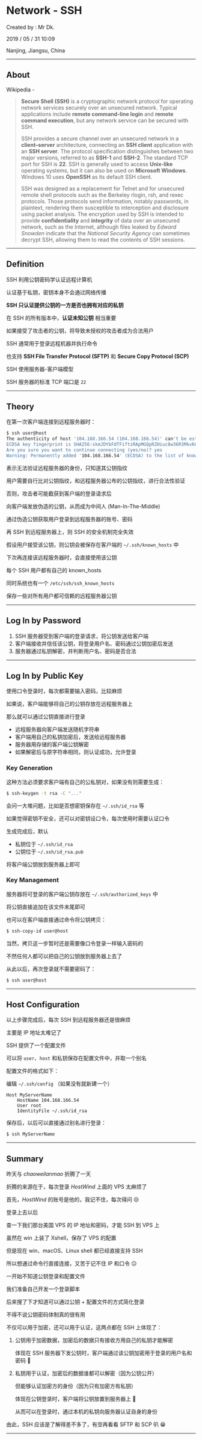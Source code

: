 # Network - SSH

Created by : Mr Dk.

2019 / 05 / 31 10:09

Nanjing, Jiangsu, China

---

## About

Wikipedia - 

>  __Secure Shell (SSH)__ is a cryptographic network protocol for operating network services securely over an unsecured network. Typical applications include __remote command-line login__ and __remote command execution__, but any network service can be secured with SSH.
>
> SSH provides a secure channel over an unsecured network in a __client–server__ architecture, connecting an __SSH client__ application with an __SSH server__. The protocol specification distinguishes between two major versions, referred to as __SSH-1__ and __SSH-2__. The standard TCP port for SSH is __22__. SSH is generally used to access __Unix-like__ operating systems, but it can also be used on __Microsoft Windows__. Windows 10 uses __OpenSSH__ as its default SSH client.
>
> SSH was designed as a replacement for Telnet and for unsecured remote shell protocols such as the Berkeley rlogin, rsh, and rexec protocols. Those protocols send information, notably passwords, in plaintext, rendering them susceptible to interception and disclosure using packet analysis. The encryption used by SSH is intended to provide __confidentiality__ and __integrity__ of data over an unsecured network, such as the Internet, although files leaked by _Edward Snowden_ indicate that the _National Security Agency_ can sometimes decrypt SSH, allowing them to read the contents of SSH sessions.

---

## Definition

SSH 利用公钥密码学认证远程计算机

认证基于私钥，密钥本身不会通过网络传播

__SSH 只认证提供公钥的一方是否也拥有对应的私钥__

在 SSH 的所有版本中，__认证未知公钥__ 相当重要

如果接受了攻击者的公钥，将导致未授权的攻击者成为合法用户

SSH 通常用于登录远程机器并执行命令

也支持 __SSH File Transfer Protocol (SFTP)__ 和 __Secure Copy Protocol (SCP)__

SSH 使用服务器-客户端模型

SSH 服务器的标准 TCP 端口是 `22`

---

## Theory

在第一次客户端连接到远程服务器时：

```bash
$ ssh user@host
The authenticity of host '104.168.166.54 (104.168.166.54)' can't be established.
ECDSA key fingerprint is SHA256:skmJDYbFdTFiftzRApMGQpRZHiuc8w36R3MkvKninQo.
Are you sure you want to continue connecting (yes/no)? yes
Warning: Permanently added '104.168.166.54' (ECDSA) to the list of known hosts.
```

表示无法验证远程服务器的身份，只知道其公钥指纹

用户需要自行比对公钥指纹，和远程服务器公布的公钥指纹，进行合法性验证

否则，攻击者可能截获到客户端的登录请求后

向客户端发放伪造的公钥，从而成为中间人 (Man-In-The-Middle)

通过伪造公钥获取用户登录到远程服务器的账号、密码

再 SSH 到远程服务器上，则 SSH 的安全机制完全失效

假设用户接受该公钥，则公钥会被保存在客户端的 `~/.ssh/known_hosts` 中

下次再连接该远程服务器时，会直接使用该公钥

每个 SSH 用户都有自己的 known_hosts

同时系统也有一个 `/etc/ssh/ssh_known_hosts`

保存一些对所有用户都可信赖的远程服务器公钥

---

## Log In by Password

1. SSH 服务器受到客户端的登录请求，将公钥发送给客户端
2. 客户端接收并信任该公钥，将登录用户名、密码通过公钥加密后发送
3. 服务器通过私钥解密，并判断用户名、密码是否合法

---

## Log In by Public Key

使用口令登录时，每次都需要输入密码，比较麻烦

如果说，客户端能够将自己的公钥存放在远程服务器上

那么就可以通过公钥直接进行登录

* 远程服务器向客户端发送随机字符串
* 客户端用自己的私钥加密后，发送给远程服务器
* 服务器用存储的客户端公钥解密
* 如果解密后与原字符串相同，则认证成功，允许登录

### Key Generation

这种方法必须要求客户端有自己的公私钥对，如果没有则需要生成：

```bash
$ ssh-keygen -t rsa -C "..."
```

会问一大堆问题，比如是否想密钥保存在 `~/.ssh/id_rsa` 等

如果觉得密钥不安全，还可以对密钥设口令，每次使用时需要认证口令

生成完成后，默认

* 私钥位于 `~/.ssh/id_rsa`
* 公钥位于 `~/.ssh/id_rsa.pub`

将客户端公钥放到服务器上即可

### Key Management

服务器将可登录的客户端公钥存放在 `~/.ssh/authorized_keys` 中

将公钥直接追加在该文件末尾即可

也可以在客户端直接通过命令将公钥拷贝：

```bash
$ ssh-copy-id user@host
```

当然，拷贝这一步暂时还是需要像口令登录一样输入密码的

不然任何人都可以把自己的公钥放到服务器上去了

从此以后，再次登录就不需要密码了：

```bash
$ ssh user@host
```

---

## Host Configuration

以上步骤完成后，每次 SSH 到远程服务器还是很麻烦

主要是 IP 地址太难记了

SSH 提供了一个配置文件

可以将 `user`、`host` 和私钥保存在配置文件中，并取一个别名

配置文件的格式如下：

编辑 `~/.ssh/config` （如果没有就新建一个）

```
Host MyServerName
    HostName 104.168.166.54
    User root
    IdentityFile ~/.ssh/id_rsa
```

保存后，以后可以直接通过别名进行登录：

```bash
$ ssh MyServerName
```

---

## Summary

昨天与 _chaoweilanmao_ 折腾了一天

折腾的来源在于，每次登录 _HostWind_ 上面的 VPS 太麻烦了

首先，_HostWind_ 的账号是他的，我记不住，每次得问 😒

登录上去以后

查一下我们那台美国 VPS 的 IP 地址和密码，才能 SSH 到 VPS 上

虽然在 win 上装了 Xshell，保存了 VPS 的配置

但是现在 win、macOS、Linux shell 都已经直接支持 SSH

所以想通过命令行直接连接，又苦于记不住 IP 和口令 😑

一开始不知道公钥登录和配置文件

我们准备自己开发一个登录脚本

后来搜了下才知道可以通过公钥 + 配置文件的方式简化登录

不得不说公钥密码体制真的很有用

不仅可以用于加密，还可以用于认证，这两点都在 SSH 上体现了：

1. 公钥用于加密数据，加密后的数据只有接收方用自己的私钥才能解密

   体现在 SSH 服务器下发公钥时，客户端通过该公钥加密用于登录的用户名和密码 🔐

2. 私钥用于认证，加密后的数据谁都可以解密（因为公钥公开）

   但能够认证加密方的身份（因为只有加密方有私钥）

   体现在公钥登录时，客户端将公钥放置到服务器上 🔑

   从而可以在登录时，通过本机的私钥向服务器认证自身的身份

由此，SSH 应该是了解得差不多了，有空再看看 SFTP 和 SCP 叭 😁

---



